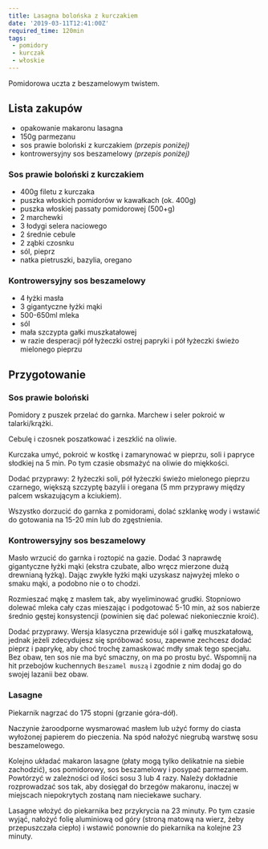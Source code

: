 ```yaml
---
title: Lasagna bolońska z kurczakiem
date: '2019-03-11T12:41:00Z'
required_time: 120min
tags:
 - pomidory
 - kurczak
 - włoskie
---
```


Pomidorowa uczta z beszamelowym twistem.

<!---- splitter ---->

## Lista zakupów

- opakowanie makaronu lasagna
- 150g parmezanu
- sos prawie boloński z kurczakiem *(przepis poniżej)*
- kontrowersyjny sos beszamelowy *(przepis poniżej)*

### Sos prawie boloński z kurczakiem
- 400g filetu z kurczaka
- puszka włoskich pomidorów w kawałkach (ok. 400g)
- puszka włoskiej passaty pomidorowej (500+g)
- 2 marchewki
- 3 łodygi selera naciowego
- 2 średnie cebule
- 2 ząbki czosnku
- sól, pieprz
- natka pietruszki, bazylia, oregano

### Kontrowersyjny sos beszamelowy
- 4 łyżki masła
- 3 gigantyczne łyżki mąki
- 500-650ml mleka
- sól
- mała szczypta gałki muszkatałowej
- w razie desperacji pół łyżeczki ostrej papryki i pół łyżeczki świeżo mielonego pieprzu

<!---- splitter ---->

## Przygotowanie

### Sos prawie boloński

Pomidory z puszek przelać do garnka. Marchew i seler pokroić w talarki/krążki.

Cebulę i czosnek poszatkować i zeszklić na oliwie.

Kurczaka umyć, pokroić w kostkę i zamarynować w pieprzu, soli i papryce słodkiej na 5 min. Po tym czasie obsmażyć na oliwie do miękkości.

Dodać przyprawy: 2 łyżeczki soli, pół łyżeczki świeżo mielonego pieprzu czarnego, większą szczyptę bazylii i oregana (5 mm przyprawy między palcem wskazującym a kciukiem).

Wszystko dorzucić do garnka z pomidorami, dolać szklankę wody i wstawić do gotowania na 15-20 min lub do zgęstnienia.

### Kontrowersyjny sos beszamelowy

Masło wrzucić do garnka i roztopić na gazie. Dodać 3 naprawdę gigantyczne łyżki mąki (ekstra czubate, albo wręcz mierzone dużą drewnianą łyżką). Dając zwykłe łyżki mąki uzyskasz najwyżej mleko o smaku mąki, a podobno nie o to chodzi.

Rozmieszać mąkę z masłem tak, aby wyeliminować grudki. Stopniowo dolewać mleka cały czas mieszając i podgotować 5-10 min, aż sos nabierze średnio gęstej konsystencji (powinien się dać polewać niekoniecznie kroić).

Dodać przyprawy.
Wersja klasyczna przewiduje sól i gałkę muszkatałową, jednak jeżeli zdecydujesz się spróbować sosu, zapewne zechcesz dodać pieprz i paprykę, aby choć trochę zamaskować mdły smak tego specjału.
Bez obaw, ten sos nie ma być smaczny, on ma po prostu być. Wspomnij na hit przebojów kuchennych `Beszamel muszą` i zgodnie z nim dodaj go do swojej lazanii bez obaw.

### Lasagne

Piekarnik nagrzać do 175 stopni (grzanie góra-dół).

Naczynie żaroodporne wysmarować masłem lub użyć formy do ciasta wyłożonej papierem do pieczenia. Na spód nałożyć niegrubą warstwę sosu beszamelowego.

Kolejno układać makaron lasagne (płaty mogą tylko delikatnie na siebie zachodzić), sos pomidorowy, sos beszamelowy i posypać parmezanem.
Powtórzyć w zależności od ilości sosu 3 lub 4 razy.
Należy dokładnie rozprowadzać sos tak, aby dosięgał do brzegów makaronu, inaczej w miejscach niepokrytych zostaną nam nieciekawe suchary.

Lasagne włożyć do piekarnika bez przykrycia na 23 minuty.
Po tym czasie wyjąć, nałożyć folię aluminiową od góry (stroną matową na wierz, żeby przepuszczała ciepło) i wstawić ponownie do piekarnika na kolejne 23 minuty.



